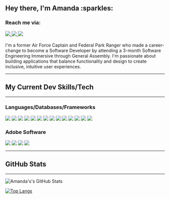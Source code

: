 <h2>Hey there, I'm Amanda :sparkles:</h2>

<h3>Reach me via:</h3>
<div id="badges">
<a href="https://www.linkedin.com/in/amandastern73/">
<img src="https://img.shields.io/badge/LinkedIn-blue?logo=linkedin&logoColor=white&style=for-the-badge" />
</a>
<a href="mailto:amanda.stern.73@gmail.com?subject=GitHub%20Contact">
<img src="https://img.shields.io/badge/Gmail-D14836?style=for-the-badge&logo=gmail&logoColor=white" />
</a>
<a href="www.amandastern.dev"><img src="	https://img.shields.io/badge/website-000000?style=for-the-badge&logo=About.me&logoColor=white"></a>
</div>
<br>
I'm a former Air Force Captain and Federal Park Ranger who made a career-change to become a Software Developer by attending a 3-month Software Engineering Immersive through General Assembly. I'm passionate about building applications that balance functionality and design to create inclusive, intuitive user experiences.

<hr>
<h2>My Current Dev Skills/Tech</h2>
<hr>
<h3>Languages/Databases/Frameworks</h3>
<div id="techSkills">
<img src="https://img.shields.io/badge/HTML5-E34F26?style=for-the-badge&logo=html5&logoColor=white">
<img src="https://img.shields.io/badge/CSS3-1572B6?style=for-the-badge&logo=css3&logoColor=white">
<img src="https://img.shields.io/badge/JavaScript-F7DF1E?style=for-the-badge&logo=javascript&logoColor=black">
<img src="https://img.shields.io/badge/Python-14354C?style=for-the-badge&logo=python&logoColor=white">
<img src="https://img.shields.io/badge/Node.js-43853D?style=for-the-badge&logo=node.js&logoColor=white">
<img src="	https://img.shields.io/badge/Express.js-404D59?style=for-the-badge">
<img src="https://img.shields.io/badge/React-20232A?style=for-the-badge&logo=react&logoColor=61DAFB">
<img src="https://img.shields.io/badge/Bootstrap-563D7C?style=for-the-badge&logo=bootstrap&logoColor=white">
<img src="https://img.shields.io/badge/Django-092E20?style=for-the-badge&logo=django&logoColor=white">
<img src="https://img.shields.io/badge/docker-%230db7ed.svg?style=for-the-badge&logo=docker&logoColor=white">
<img src="https://img.shields.io/badge/PostgreSQL-316192?style=for-the-badge&logo=postgresql&logoColor=white">
<img src="https://img.shields.io/badge/MongoDB-4EA94B?style=for-the-badge&logo=mongodb&logoColor=white">
<img src="https://img.shields.io/badge/Postman-FF6C37?style=for-the-badge&logo=postman&logoColor=white">
<img src="https://img.shields.io/badge/microsoft%20azure-0089D6?style=for-the-badge&logo=microsoft-azure&logoColor=white">
<br>
<h3>Adobe Software</h3>
<img src="https://img.shields.io/badge/Adobe%20Creative%20Cloud-DA1F26?style=for-the-badge&logo=Adobe%20Creative%20Cloud&logoColor=white">
<img src="https://img.shields.io/badge/Adobe%20Lightroom-31A8FF?style=for-the-badge&logo=Adobe%20Lightroom&logoColor=white">
<img src="https://img.shields.io/badge/Adobe%20Photoshop-31A8FF?style=for-the-badge&logo=Adobe%20Photoshop&logoColor=black">
<img src="https://img.shields.io/badge/Adobe%20Illustrator-FF9A00?style=for-the-badge&logo=adobe%20illustrator&logoColor=white">
<br>
</div>
<hr>
<h2>GitHub Stats</h2>
<hr>

![Amanda's's GitHub Stats](https://github-readme-stats.vercel.app/api?username=shakestuffup73&theme=react&show_icons=true)

[![Top Langs](https://github-readme-stats.vercel.app/api/top-langs/?username=shakestuffup73&layout=compact&theme=react)](https://github.com/shakestuffup73/github-readme-stats)
